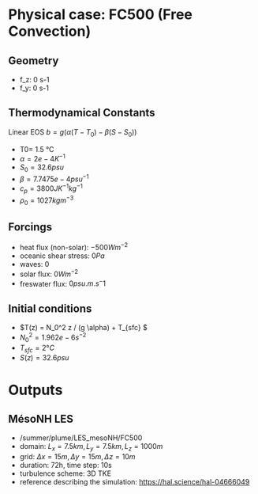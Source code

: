 # Physical case: FC500 (Free Convection)

## Geometry
- f_z: 0 s-1
- f_y: 0 s-1

## Thermodynamical Constants
Linear EOS $b= g( \alpha (T - T_0) - \beta (S - S_0))$
- T0= 1.5 °C       
- $\alpha = 2e-4 K^{-1}$       
- $S_0=32.6 psu$
- $\beta = 7.7475e-4 psu^{-1}$
- $c_p = 3800 J K^{-1} kg^{-1}$
- $\rho_0 = 1027 kg m^{-3}$

## Forcings
- heat flux (non-solar): $-500 Wm^{-2}$
- oceanic shear stress: $0 Pa$
- waves: $0$
- solar flux: $0 Wm^{-2}$
- freswater flux: $0 psu.m.s^-1$

## Initial conditions
- $T(z) = N_0^2 z / (g \alpha) + T_{sfc} $
- $N_0^2 = 1.962 e-6 s^{-2}$
- $T_{sfc} = 2°C$
- $S(z) = 32.6 psu$

# Outputs 

## MésoNH LES
- /summer/plume/LES_mesoNH/FC500
- domain: $L_x=7.5km, L_y= 7.5km, L_z= 1000m$
- grid: $\Delta x = 15m,\Delta y= 15m,\Delta z= 10m$
- duration: 72h, time step: 10s
- turbulence scheme: 3D TKE
- reference describing the simulation: https://hal.science/hal-04666049













